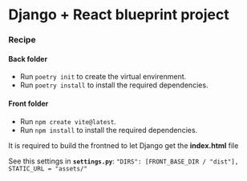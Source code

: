 # Django + React blueprint project
### Recipe
#### Back folder
- Run `poetry init` to create the virtual envirenment.
- Run `poetry install` to install the required dependencies.
#### Front folder
- Run `npm create vite@latest`.
- Run `npm install` to install the required dependencies.

It is required to build the frontned to let Django get the **index.html** file

See this settings in **`settings.py`**:
`"DIRS": [FRONT_BASE_DIR / "dist"],`
`STATIC_URL = "assets/" `